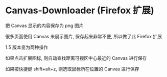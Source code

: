 # Canvas-Downloader (Firefox 扩展)

把 Canvas 显示的内容保存为 png 图片

很多页面使用 Canvas 来展示图片, 保存起来非常不便, 所以做了此 Firefox 扩展

1.5 版本变为两种操作

如果点击扩展图标, 则自动查找距离可视区中心最近的 Canvas 进行保存

如果按快捷键 shift+alt+z, 则选取鼠标所在位置的 Canvas 进行保存
